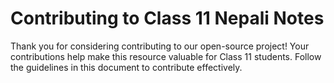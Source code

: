 # Contributing to Class 11 Nepali Notes

Thank you for considering contributing to our open-source project! Your contributions help make this resource valuable for Class 11 students. Follow the guidelines in this document to contribute effectively.
